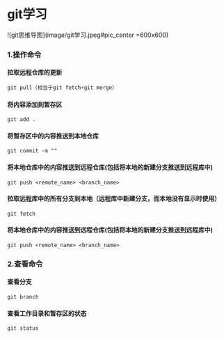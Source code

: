 # git学习
![git思维导图](image/git学习.jpeg#pic_center =600x600)
### 1.操作命令
#### 拉取远程仓库的更新
```js
git pull（相当于git fetch+git merge）
```
#### 将内容添加到暂存区
```
git add .
```
#### 将暂存区中的内容推送到本地仓库
```
git commit -m ""
```
#### 将本地仓库中的内容推送到远程仓库(包括将本地的新建分支推送到远程库中)
```
git push <remote_name> <branch_name>
```
#### 拉取远程库中的所有分支到本地（远程库中新建分支，而本地没有显示时使用）
```
git fetch
```
#### 将本地仓库中的内容推送到远程仓库(包括将本地的新建分支推送到远程库中)
```
git push <remote_name> <branch_name>
```
### 2.查看命令

#### 查看分支
```
git branch
```
#### 查看工作目录和暂存区的状态
```
git status
```

